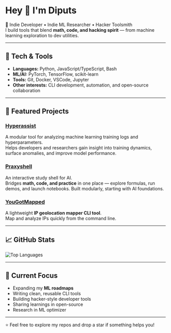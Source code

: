 # Hey 👋 I'm Diputs

🚀 Indie Developer • Indie ML Researcher • Hacker Toolsmith  
I build tools that blend **math, code, and hacking spirit** — from machine learning exploration to dev utilities.

---

## 🔧 Tech & Tools
- **Languages:** Python, JavaScript/TypeScript, Bash  
- **ML/AI:** PyTorch, TensorFlow, scikit-learn  
- **Tools:** Git, Docker, VSCode, Jupyter  
- **Other interests:** CLI development, automation, and open-source collaboration  

---

## 📂 Featured Projects

### [Hyperassist](https://github.com/diputs-sudo/hyperassist)  
A modular tool for analyzing machine learning training logs and hyperparameters.  
Helps developers and researchers gain insight into training dynamics, surface anomalies, and improve model performance.  

### [Praxyshell](https://github.com/diputs-sudo/praxyshell)  
An interactive study shell for AI.  
Bridges **math, code, and practice** in one place — explore formulas, run demos, and launch notebooks. Built modularly, starting with AI foundations.  

### [YouGotMapped](https://github.com/diputs-sudo/yougotmapped)  
A lightweight **IP geolocation mapper CLI tool**.  
Map and analyze IPs quickly from the command line.  

---

## 📈 GitHub Stats
![Top Languages](https://github-readme-stats.vercel.app/api/top-langs/?username=diputs-sudo&layout=compact&theme=radical)  

---

## 🌱 Current Focus
- Expanding my **ML roadmaps**  
- Writing clean, reusable CLI tools  
- Building hacker-style developer tools  
- Sharing learnings in open-source
- Research in ML optimizer  

---

⭐️ Feel free to explore my repos and drop a star if something helps you!
